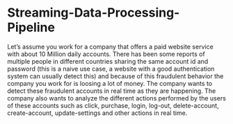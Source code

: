 # Streaming-Data-Processing-Pipeline
Let’s assume you work for a company that offers a paid website service with about 10 Million daily accounts. There has been some reports of multiple people in different countries sharing the same account id and password (this is a naive use case, a website with a good authentication system can usually detect this) and because of this fraudulent behavior the company you work for is loosing a lot of money. The company wants to detect these fraudulent accounts in real time as they are happening. The company also wants to analyze the different actions performed by the users of these accounts such as click, purchase, login, log-out, delete-account, create-account, update-settings and other actions in real time.
